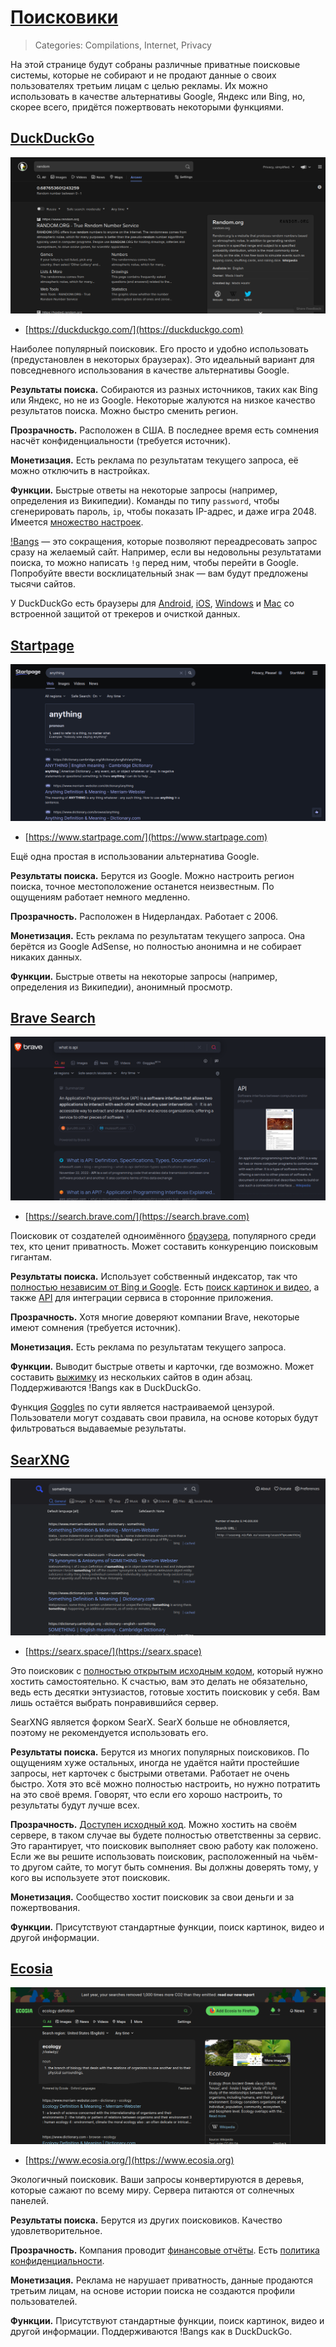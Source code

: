 # [Поисковики](#search-engines)
> Categories: Compilations, Internet, Privacy

На этой странице будут собраны различные приватные поисковые системы, которые
не собирают и не продают данные о своих пользователях третьим лицам с целью
рекламы. Их можно использовать в качестве альтернативы Google, Яндекс или
Bing, но, скорее всего, придётся пожертвовать некоторыми функциями.

## [DuckDuckGo](#duckduckgo)

![Скриншот поиска в DuckDuckGo](/media/search_engines_duckduckgo.png)

- [https://duckduckgo.com/](https://duckduckgo.com)

Наиболее популярный поисковик. Его просто и удобно использовать
(предустановлен в некоторых браузерах). Это идеальный вариант для повседневного
использования в качестве альтернативы Google.

**Результаты поиска.** Собираются из разных источников, таких как Bing или
Яндекс, но не из Google. Некоторые жалуются на низкое качество результатов
поиска. Можно быстро сменить регион.

**Прозрачность.** Расположен в США. В последнее время есть сомнения насчёт
конфиденциальности (требуется источник).

**Монетизация.** Есть реклама по результатам текущего запроса, её можно
отключить в настройках.

**Функции.** Быстрые ответы на некоторые запросы (например, определения из
Википедии). Команды по типу `password`, чтобы сгенерировать пароль, `ip`, чтобы
показать IP-адрес, и даже игра 2048. Имеется
[множество настроек](https://duckduckgo.com/settings).

[!Bangs](https://duckduckgo.com/bangs) — это сокращения, которые позволяют
переадресовать запрос сразу на желаемый сайт. Например, если вы недовольны
результатами поиска, то можно написать `!g` перед ним, чтобы перейти в Google.
Попробуйте ввести восклицательный знак — вам будут предложены тысячи сайтов.

У DuckDuckGo есть браузеры для
[Android](https://play.google.com/store/apps/details?id=com.duckduckgo.mobile.android),
[iOS](https://apps.apple.com/app/duckduckgo-private-browser/id663592361),
[Windows](https://duckduckgo.com/windows) и [Mac](https://duckduckgo.com/mac)
со встроенной защитой от трекеров и очисткой данных.

## [Startpage](#startpage)

![Скриншот поиска в Startpage](/media/search_engines_startpage.png)

- [https://www.startpage.com/](https://www.startpage.com)

Ещё одна простая в использовании альтернатива Google.

**Результаты поиска.** Берутся из Google. Можно настроить регион поиска, точное
местоположение останется неизвестным. По ощущениям работает немного медленно.

**Прозрачность.** Расположен в Нидерландах. Работает с 2006.

**Монетизация.** Есть реклама по результатам текущего запроса. Она берётся из
Google AdSense, но полностью анонимна и не собирает никаких данных.

**Функции.** Быстрые ответы на некоторые запросы (например,
определения из Википедии), анонимный просмотр.

## [Brave Search](#brave-search)

![Скриншот поиска в Brave Search](/media/search_engines_brave.png)

- [https://search.brave.com/](https://search.brave.com)

Поисковик от создателей одноимённого [браузера](https://brave.com), популярного
среди тех, кто ценит приватность. Может составить конкуренцию поисковым
гигантам.

**Результаты поиска.** Использует собственный индексатор, так что
[полностью независим от Bing и Google](https://brave.com/search-independence).
Есть [поиск картинок и видео](https://brave.com/image-video-search), а также
[API](https://brave.com/search/api) для интеграции сервиса в сторонние
приложения.

**Прозрачность.** Хотя многие доверяют компании Brave, некоторые имеют сомнения
(требуется источник).

**Монетизация.** Есть реклама по результатам текущего запроса.

**Функции.** Выводит быстрые ответы и карточки, где возможно. Может составить
[выжимку](https://brave.com/ai-summarizer) из нескольких сайтов в один абзац.
Поддерживаются !Bangs как в DuckDuckGo.

Функция [Goggles](https://search.brave.com/help/goggles) по сути является
настраиваемой цензурой. Пользователи могут создавать свои правила, на основе
которых будут фильтроваться выдаваемые результаты.

## [SearXNG](#searxng)

![Скриншот поиска в SearXNG](/media/search_engines_searx.png)

- [https://searx.space/](https://searx.space)

Это поисковик с
[полностью открытым исходным кодом](https://github.com/searxng/searxng), который
нужно хостить самостоятельно. К счастью, вам это делать не обязательно, ведь
есть десятки энтузиастов, готовые хостить поисковик у себя. Вам лишь остаётся
выбрать понравившийся сервер.

SearXNG является форком SearX. SearX больше не обновляется, поэтому не
рекомендуется использовать его.

**Результаты поиска.** Берутся из многих популярных поисковиков. По ощущениям
хуже остальных, иногда не удаётся найти простейшие запросы, нет карточек с
быстрыми ответами. Работает не очень быстро. Хотя это всё можно полностью
настроить, но нужно потратить на это своё время. Говорят, что если его
хорошо настроить, то результаты будут лучше всех.

**Прозрачность.** [Доступен исходный код](https://github.com/searxng/searxng).
Можно хостить на своём сервере, в таком случае вы будете полностью ответственны
за сервис. Это гарантирует, что поисковик выполняет свою работу как положено.
Если же вы решите использовать поисковик, расположенный на чьём-то другом сайте,
то могут быть сомнения. Вы должны доверять тому, у кого вы используете этот
поисковик.

**Монетизация.** Сообщество хостит поисковик за свои деньги и за пожертвования.

**Функции.** Присутствуют стандартные функции, поиск картинок, видео и другой
информации.

## [Ecosia](#ecosia)

![Скриншот поиска в Ecosia](/media/search_engines_ecosia.png)

- [https://www.ecosia.org/](https://www.ecosia.org)

Экологичный поисковик. Ваши запросы конвертируются в деревья, которые сажают по
всему миру. Сервера питаются от солнечных панелей.

**Результаты поиска.** Берутся из других поисковиков. Качество
удовлетворительное.

**Прозрачность.** Компания проводит
[финансовые отчёты](https://ecosia.co/finreportsen).
Есть [политика конфиденциальности](https://www.ecosia.org/privacy).

**Монетизация.** Реклама не нарушает приватность, данные продаются третьим
лицам, на основе истории поиска не создаются профили пользователей.

**Функции.** Присутствуют стандартные функции, поиск картинок, видео и другой
информации. Поддерживаются !Bangs как в DuckDuckGo.
